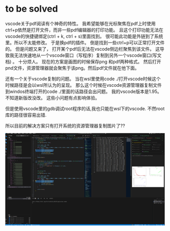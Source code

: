 # to be solved

vscode关于pdf阅读有个神奇的特性。  我希望能够在光标聚焦在pdf上时使用ctrl+p依然是打开文件，而非一些pdf编辑器的打印功能。 且这个打印功能无法在vscode的快捷键绑定(ctrl + k, ctrl + s)里面找到。 很可能此功能是外链到了系统里。所以不太能修改。
于是换pdf的插件。 倒是找到一些ctrl+p可以正常打开文件的。 但是问题又来了， 打开某个pdf后无法在vscode侧边栏聚焦到该文件。 这导致我无法快速地从一个vscode窗口（写程序）复制到另外一个vscode窗口(写文档) 。 十分烦人。
现在的方案是画图的时候保存png 和pdf两种格式。 然后打开pnd文件，资源管理器就会聚焦于该png。然后pdf文件就在他下面。

还有一个关于vscode复制的问题。 当在wsl里使用code ./打开vscode时候这个时候路径是会以wsl所认为的呈现。 那么这个时候在vscode资源管理器复制文件到windos终端打开的code ./里面的话路径会出问题。  我的vscode版本是1.95。 不知道新版改没改。 这些小问题有点影响体验。


但是使用vscode里的gdb调试root程序的话,我也只能在wsl下的vscode. 不然root库的路径很容易出错.



所以目前的解决方案只有打开系统的资源管理器复制图片了??



![1742891173428](./.待解决的小问题/1742891173428.png)
